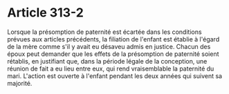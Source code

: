 # Article 313-2

Lorsque la présomption de paternité est écartée dans les conditions prévues aux articles précédents, la filiation de l'enfant est établie à l'égard de la mère comme s'il y avait eu désaveu admis en justice.   Chacun des époux peut demander que les effets de la présomption de paternité soient rétablis, en justifiant que, dans la période légale de la conception, une réunion de fait a eu lieu entre eux, qui rend vraisemblable la paternité du mari.   L'action est ouverte à l'enfant pendant les deux années qui suivent sa majorité.